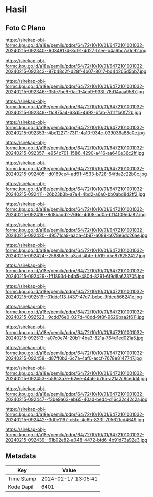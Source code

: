 # Hasil

## Foto C Plano

https://sirekap-obj-formc.kpu.go.id/a18e/pemilu/pdpr/64/72/10/10/01/6472101001032-20240215-092340--60348174-3d91-4d27-b1ee-b4a6bc7c0c92.jpg

https://sirekap-obj-formc.kpu.go.id/a18e/pemilu/pdpr/64/72/10/10/01/6472101001032-20240215-092343--87b48c2f-d28f-4b07-8017-bd44205d5bb7.jpg

https://sirekap-obj-formc.kpu.go.id/a18e/pemilu/pdpr/64/72/10/10/01/6472101001032-20240215-092346--35fe7be9-0ac1-4cb9-933f-78d14aaa9587.jpg

https://sirekap-obj-formc.kpu.go.id/a18e/pemilu/pdpr/64/72/10/10/01/6472101001032-20240215-092349--f1c875a4-63d5-4692-bfab-7d11f1a0f72b.jpg

https://sirekap-obj-formc.kpu.go.id/a18e/pemilu/pdpr/64/72/10/10/01/6472101001032-20240215-092353--4be12271-73f1-4a10-934c-039036a88c0e.jpg

https://sirekap-obj-formc.kpu.go.id/a18e/pemilu/pdpr/64/72/10/10/01/6472101001032-20240215-092357--e954c701-1586-4290-a416-aa640e36c2ff.jpg

https://sirekap-obj-formc.kpu.go.id/a18e/pemilu/pdpr/64/72/10/10/01/6472101001032-20240215-092405--d0169ce4-ad91-4533-b728-64fda2c22b0c.jpg

https://sirekap-obj-formc.kpu.go.id/a18e/pemilu/pdpr/64/72/10/10/01/6472101001032-20240215-092411--26b23b3b-a7a4-4bd2-a6a0-bb0abd8d2ff2.jpg

https://sirekap-obj-formc.kpu.go.id/a18e/pemilu/pdpr/64/72/10/10/01/6472101001032-20240215-092416--8d8badd2-766c-4d08-ad0a-bf14f09eda82.jpg

https://sirekap-obj-formc.kpu.go.id/a18e/pemilu/pdpr/64/72/10/10/01/6472101001032-20240215-092420--49571ca9-aaca-4b97-a089-b078e6dc26ae.jpg

https://sirekap-obj-formc.kpu.go.id/a18e/pemilu/pdpr/64/72/10/10/01/6472101001032-20240215-092424--2568b5f5-a3ad-4bfe-b519-d5e876252427.jpg

https://sirekap-obj-formc.kpu.go.id/a18e/pemilu/pdpr/64/72/10/10/01/6472101001032-20240215-092429--1ff1893d-b4b5-480d-8291-6f9d8a623705.jpg

https://sirekap-obj-formc.kpu.go.id/a18e/pemilu/pdpr/64/72/10/10/01/6472101001032-20240215-092519--01ddc113-f437-47d7-bcbc-9fded566241e.jpg

https://sirekap-obj-formc.kpu.go.id/a18e/pemilu/pdpr/64/72/10/10/01/6472101001032-20240215-092523--9cdd76e0-027d-48dd-9f8f-9629baa2f611.jpg

https://sirekap-obj-formc.kpu.go.id/a18e/pemilu/pdpr/64/72/10/10/01/6472101001032-20240215-092513--a07c0e74-20b1-4ba3-821a-764d1ed021a5.jpg

https://sirekap-obj-formc.kpu.go.id/a18e/pemilu/pdpr/64/72/10/10/01/6472101001032-20240215-092458--d87ff0b2-6c7a-4af0-accf-7678e8147747.jpg

https://sirekap-obj-formc.kpu.go.id/a18e/pemilu/pdpr/64/72/10/10/01/6472101001032-20240215-092453--b58c3a7e-62ee-44a6-b765-a21a2c8cedd4.jpg

https://sirekap-obj-formc.kpu.go.id/a18e/pemilu/pdpr/64/72/10/10/01/6472101001032-20240215-092447--f3be9a63-eb65-40ad-bed4-d16c32c42c2a.jpg

https://sirekap-obj-formc.kpu.go.id/a18e/pemilu/pdpr/64/72/10/10/01/6472101001032-20240215-092442--3d0e1197-c5fc-4c6b-823f-70562fcd4649.jpg

https://sirekap-obj-formc.kpu.go.id/a18e/pemilu/pdpr/64/72/10/10/01/6472101001032-20240215-092439--61b02e82-a048-4472-bfd6-4b91d73a92e3.jpg


## Metadata

| Key        | Value               |
| ---------- | ------------------- |
| Time Stamp | 2024-02-17 13:05:41 |
| Kode Dapil | 6401                |



